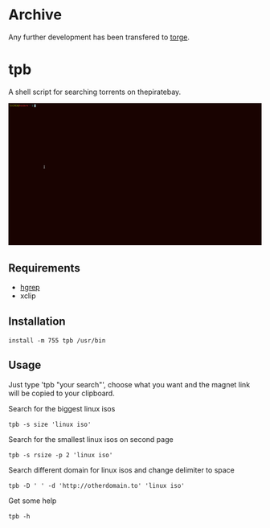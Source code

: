 # Archive

Any further development has been transfered to [torge](https://github.com/TUVIMEN/torge).

# tpb

A shell script for searching torrents on thepiratebay.

![example](example.gif)

## Requirements

 - [hgrep](https://github.com/TUVIMEN/hgrep)
 - xclip

## Installation

    install -m 755 tpb /usr/bin

## Usage

Just type 'tpb "your search"', choose what you want and the magnet link will be copied to your clipboard.

Search for the biggest linux isos

    tpb -s size 'linux iso'

Search for the smallest linux isos on second page

    tpb -s rsize -p 2 'linux iso'

Search different domain for linux isos and change delimiter to space

    tpb -D ' ' -d 'http://otherdomain.to' 'linux iso'

Get some help

    tpb -h
